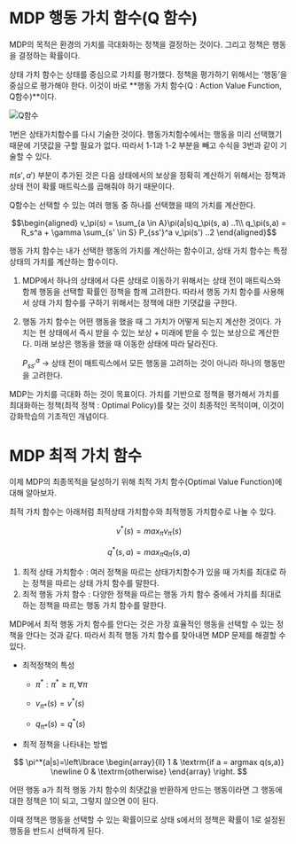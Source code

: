 # MDP 행동 가치 함수(Q 함수)

MDP의 목적은 환경의 가치를 극대화하는 정책을 결정하는 것이다. 그리고 정책은 행동을 결정하는 확률이다.

상태 가치 함수는 상태를 중심으로 가치를 평가했다. 정책을 평가하기 위해서는 ‘행동’을 중심으로 평가해야 한다. 이것이 바로 **행동 가치 함수(Q : Action Value Function, Q함수)**이다.

![Q함수](https://github.com/LimSoYeong/Reinforcement-Learning-Study/assets/89073323/ff5ae98a-035d-4729-82ba-81ee0a8b4e2f)


1번은 상태가치함수를 다시 기술한 것이다. 행동가치함수에서는 행동을 미리 선택했기 때문에 기댓값을 구할 필요가 없다. 따라서 1-1과 1-2 부분을 빼고 수식을 3번과 같이 기술할 수 있다.

$\pi(s',a')$ 부분이 추가된 것은 다음 상태에서의 보상을 정확히 계산하기 위해서는 정책과 상태 전이 확률 매트릭스를 곱해줘야 하기 때문이다.

Q함수는 선택할 수 있는 여러 행동 중 하나를 선택했을 때의 가치를 계산한다.



$$\begin{aligned}
v_\pi(s) = \sum_{a \in A}\pi(a|s)q_\pi(s, a)  ..1\\
q_\pi(s,a) = R_s^a + \gamma \sum_{s' \in S} P_{ss'}^a v_\pi(s') ..2
\end{aligned}$$

행동 가치 함수는 내가 선택한 행동의 가치를 계산하는 함수이고, 상태 가치 함수는 특정 상태의 가치를 계산하는 함수이다.

1. MDP에서 하나의 상태에서 다른 상태로 이동하기 위해서는 상태 전이 매트릭스와 함께 행동을 선택할 확률인 정책을 함께 고려한다. 따라서 행동 가치 함수를 사용해서 상태 가치 함수를 구하기 위해서는 정책에 대한 기댓값을 구한다.
2. 행동 가치 함수는 어떤 행동을 했을 때 그 가치가 어떻게 되는지 계산한 것이다. 가치는 현 상태에서 즉시 받을 수 있는 보상 + 미래에 받을 수 있는 보상으로 계산한다. 미래 보상은 행동을 했을 때 이동한 상태에 따라 달라진다.
    
    $P_{ss'}^a$ → 상태 전이 매트릭스에서 모든 행동을 고려하는 것이 아니라 하나의 행동만을 고려한다.
    

MDP는 가치를 극대화 하는 것이 목표이다. 가치를 기반으로 정책을 평가해서 가치를 최대화하는 정책(최적 정책 : Optimal Policy)를 찾는 것이 최종적인 목적이며, 이것이 강화학습의 기초적인 개념이다.

# MDP 최적 가치 함수

이제 MDP의 최종목적을 달성하기 위해 최적 가치 함수(Optimal Value Function)에 대해 알아보자.

최적 가치 함수는 아래처럼 최적상태 가치함수와 최적행동 가치함수로 나눌 수 있다.

$$
v^*(s) = max_\pi v_\pi(s)
$$

$$
q^*(s,a) =  max_\pi q_\pi(s,a)
$$

1. 최적 상태 가치함수 : 여러 정책을 따르는 상태가치함수가 있을 때 가치를 최대로 하는 정책을 따르는 상태 가치 함수를 말한다.
2. 최적 행동 가치 함수 : 다양한 정책을 따르는 행동 가치 함수 중에서 가치를 최대로 하는 정책을 따르는 행동 가치 함수를 말한다.

MDP에서 최적 행동 가치 함수를 안다는 것은 가장 효율적인 행동을 선택할 수 있는 정책을 안다는 것과 같다. 따라서 최적 행동 가치 함수를 찾아내면 MDP 문제를 해결할 수 있다.

- 최적정책의 특성
    
  * $\pi^*  : \pi^* \ge \pi, \forall \pi$  

  * $v_{\pi*}(s) = v^*(s)$

  * $q_{\pi*}(s) = q^*(s)$
    

- 최적 정책을 나타내는 방법

$$
\pi^*(a|s)=\left\lbrace
\begin{array}{ll}
1 & \textrm{if a = argmax q(s,a)} 
\newline
0 & \textrm{otherwise}
\end{array}
\right.
$$
    
    
어떤 행동 a가 최적 행동 가치 함수의 최댓값을 반환하게 만드는 행동이라면 그 행동에 대한 정책은 1이 되고, 그렇지 않으면 0이 된다.
    
이때 정책은 행동을 선택할 수 있는 확률이므로 상태 s에서의 정책은 확률이 1로 설정된 행동을 반드시 선택하게 된다.
